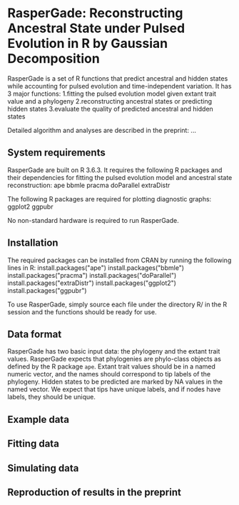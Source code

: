 # RasperGade: Reconstructing Ancestral State under Pulsed Evolution in R by Gaussian Decomposition
RasperGade is a set of R functions that predict ancestral and hidden states while accounting for pulsed evolution and time-independent variation.
It has 3 major functions:
1.fitting the pulsed evolution model given extant trait value and a phylogeny 
2.reconstructing ancestral states or predicting hidden states
3.evaluate the quality of predicted ancestral and hidden states

Detailed algorithm and analyses are described in the preprint: ...

## System requirements
RasperGade are built on R 3.6.3. It requires the following R packages and their dependencies for fitting the pulsed evolution model and ancestral state reconstruction:
ape
bbmle
pracma
doParallel
extraDistr

The following R packages are required for plotting diagnostic graphs:
ggplot2
ggpubr

No non-standard hardware is required to run RasperGade.

## Installation
The required packages can be installed from CRAN by running the following lines in R:
  install.packages("ape")
  install.packages("bbmle")
  install.packages("pracma")
  install.packages("doParallel")
  install.packages("extraDistr")
  install.packages("ggplot2")
  install.packages("ggpubr")

To use RasperGade, simply source each file under the directory R/ in the R session and the functions should be ready for use.

## Data format
RasperGade has two basic input data: the phylogeny and the extant trait values.
RasperGade expects that phylogenies are phylo-class objects as defined by the R package `ape`.
Extant trait values should be in a named numeric vector, and the names should correspond to tip labels of the phylogeny. Hidden states to be predicted are marked by NA values in the named vector.
We expect that tips have unique labels, and if nodes have labels, they should be unique.

## Example data

## Fitting data

## Simulating data

## Reproduction of results in the preprint
